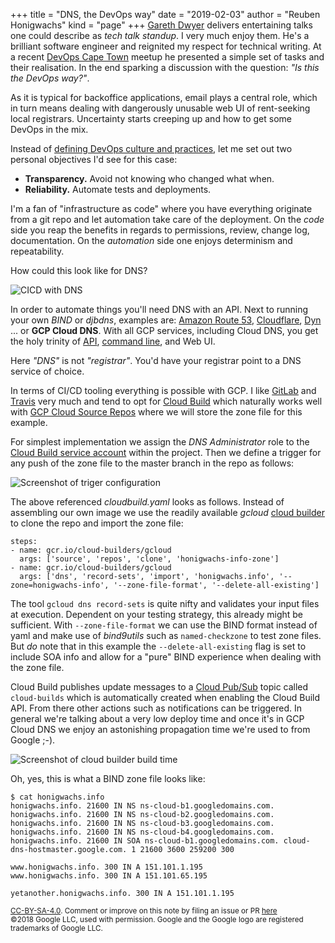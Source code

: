 +++
title = "DNS, the DevOps way"
date = "2019-02-03"
author = "Reuben Honigwachs"
kind = "page"
+++
[Gareth Dwyer](https://twitter.com/sixhobbits) delivers entertaining talks one could describe as _tech talk standup_. I very much enjoy them. He's a brilliant software engineer and reignited my respect for technical writing. At a recent [DevOps Cape Town](https://devops.capetown/) meetup he presented a simple set of tasks and their realisation. In the end sparking a discussion with the question: _"Is this the DevOps way?"_. 

As it is typical for backoffice applications, email plays a central role, which in turn means dealing with dangerously unusable web UI of rent-seeking local registrars. Uncertainty starts creeping up and how to get some DevOps in the mix.

Instead of [defining DevOps culture and practices](https://www.youtube.com/watch?v=uTEL8Ff1Zvk), let me set out two personal objectives I'd see for this case: 

* **Transparency.** Avoid not knowing who changed what when. 
* **Reliability.** Automate tests and deployments. 

I'm a fan of "infrastructure as code" where you have everything originate from a git repo and let automation take care of the deployment. On the _code_ side you reap the benefits in regards to permissions, review, change log, documentation. On the _automation_ side one enjoys determinism and repeatability. 

How could this look like for DNS? 

![CICD with DNS](https://reuben.honigwachs.de/img/dns-cicd.png)

In order to automate things you'll need DNS with an API. Next to running your own _BIND_ or _djbdns_, examples are: [Amazon Route 53](https://docs.aws.amazon.com/Route53/latest/APIReference/Welcome.html), [Cloudflare](https://api.cloudflare.com/#dns-records-for-a-zone-import-dns-records), [Dyn](https://help.dyn.com/dns-api-knowledge-base/) ... or **GCP Cloud DNS**. With all GCP services, including Cloud DNS, you get the holy trinity of [API](https://cloud.google.com/dns/docs/reference/v1/), [command line](https://cloud.google.com/sdk/gcloud/reference/dns/), and Web UI. 

Here _"DNS"_ is not _"registrar"_. You'd have your registrar point to a DNS service of choice. 

In terms of CI/CD tooling everything is possible with GCP. I like [GitLab](https://about.gitlab.com/solutions/google-cloud-platform/) and [Travis](https://travis-ci.org/) very much and tend to opt for [Cloud Build](https://cloud.google.com/cloud-build/) which naturally works well with [GCP Cloud Source Repos](https://cloud.google.com/source-repositories/) where we will store the zone file for this example. 

For simplest implementation we assign the _DNS Administrator_ role to the [Cloud Build service account](https://cloud.google.com/cloud-build/docs/securing-builds/configure-access-control#service_account) within the project. Then we define a trigger for any push of the zone file to the master branch in the repo as follows:
 
![Screenshot of triger configuration](https://reuben.honigwachs.de/img/dns-build-trigger-conf.png)

The above referenced _cloudbuild.yaml_ looks as follows. Instead of assembling our own image we use the readily available _gcloud_ [cloud builder](https://github.com/GoogleCloudPlatform/cloud-builders) to clone the repo and import the zone file: 
```
steps:
- name: gcr.io/cloud-builders/gcloud
  args: ['source', 'repos', 'clone', 'honigwachs-info-zone']
- name: gcr.io/cloud-builders/gcloud
  args: ['dns', 'record-sets', 'import', 'honigwachs.info', '--zone=honigwachs-info', '--zone-file-format', '--delete-all-existing']
``` 

The tool `gcloud dns record-sets` is quite nifty and validates your input files at execution. Dependent on your testing strategy, this already might be sufficient. With `--zone-file-format` we can use the BIND format instead of yaml and make use of _bind9utils_ such as `named-checkzone` to test zone files. But _do_ note that in this example the `--delete-all-existing` flag is set to include SOA info and allow for a "pure" BIND experience when dealing with the zone file. 

Cloud Build publishes update messages to a [Cloud Pub/Sub](https://cloud.google.com/pubsub/) topic called `cloud-builds` which is automatically created when enabling the Cloud Build API. From there other actions such as notifications can be triggered. In general we're talking about a very low deploy time and once it's in GCP Cloud DNS we enjoy an astonishing propagation time we're used to from Google ;-).  

![Screenshot of cloud builder build time](https://reuben.honigwachs.de/img/dns-build-time.png)

Oh, yes, this is what a BIND zone file looks like: 
```
$ cat honigwachs.info 
honigwachs.info. 21600 IN NS ns-cloud-b1.googledomains.com.
honigwachs.info. 21600 IN NS ns-cloud-b2.googledomains.com.
honigwachs.info. 21600 IN NS ns-cloud-b3.googledomains.com.
honigwachs.info. 21600 IN NS ns-cloud-b4.googledomains.com.
honigwachs.info. 21600 IN SOA ns-cloud-b1.googledomains.com. cloud-dns-hostmaster.google.com. 1 21600 3600 259200 300

www.honigwachs.info. 300 IN A 151.101.1.195
www.honigwachs.info. 300 IN A 151.101.65.195

yetanother.honigwachs.info. 300 IN A 151.101.1.195
```

<small class="credits theme-by text-muted">[CC-BY-SA-4.0](https://creativecommons.org/licenses/by-sa/4.0/). Comment or improve on this note by filing an issue or PR [here](https://github.com/YaguraStation/notes/blob/master/devops-dns.md)</small><br />
<small class="credits theme-by text-muted">©2018 Google LLC, used with permission. Google and the Google logo are registered trademarks of Google LLC.</small>
